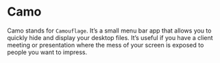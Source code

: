 # Camo

Camo stands for `Camouflage`. It’s a small menu bar app that allows you to quickly hide and display your desktop files. It’s useful if you have a client meeting or presentation where the mess of your screen is exposed to people you want to impress.